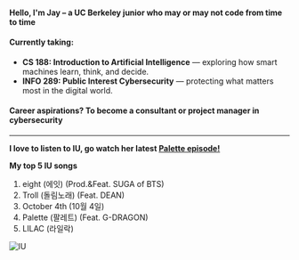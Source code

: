 <!-- <a href="#"><img align="right" src="https://github-readme-stats.vercel.app/api/top-langs/?username=K1zum1&theme=dark&hide_border=false&include_all_commits=false&count_private=true&layout=compact" height="200px" alt="Most used languages"></a> -->

#### Hello, I'm Jay – a UC Berkeley junior who may or may not code from time to time

#### Currently taking:

- **CS 188: Introduction to Artificial Intelligence** — exploring how smart machines learn, think, and decide.
- **INFO 289: Public Interest Cybersecurity** — protecting what matters most in the digital world.

#### Career aspirations? To become a consultant or project manager in cybersecurity

---

**I love to listen to IU, go watch her latest [Palette episode!](https://www.youtube.com/@dlwlrma/videos)**

**My top 5 IU songs**

1. eight (에잇) (Prod.&Feat. SUGA of BTS)
2. Troll (돌림노래) (Feat. DEAN)
3. October 4th (10월 4일)
4. Palette (팔레트) (Feat. G-DRAGON)
5. LILAC (라일락)


![IU](iu.png)
